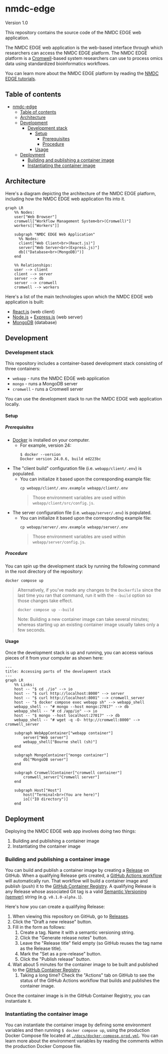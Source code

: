 # nmdc-edge
Version 1.0

This repository contains the source code of the NMDC EDGE web application. 

The NMDC EDGE web application is the web-based interface through which researchers can access the NMDC EDGE platform. 
The NMDC EDGE platform is a [Cromwell](https://cromwell.readthedocs.io/en/stable/)-based system researchers can use to
process omics data using standardized bioinformatics workflows.

You can learn more about the NMDC EDGE platform by reading the [NMDC EDGE tutorials](https://nmdc-edge.org/tutorial).

## Table of contents

<!-- TOC -->
* [nmdc-edge](#nmdc-edge)
  * [Table of contents](#table-of-contents)
  * [Architecture](#architecture)
  * [Development](#development)
    * [Development stack](#development-stack)
      * [Setup](#setup)
        * [Prerequisites](#prerequisites)
        * [Procedure](#procedure)
      * [Usage](#usage)
  * [Deployment](#deployment)
    * [Building and publishing a container image](#building-and-publishing-a-container-image)
    * [Instantiating the container image](#instantiating-the-container-image)
<!-- TOC -->

## Architecture

Here's a diagram depicting the architecture of the NMDC EDGE platform,
including how the NMDC EDGE web application fits into it.

```mermaid
graph LR
    %% Nodes:
    user["Web Browser"]
    cromwell["Workflow Management System<br>(Cromwell)"]
    workers[["Workers"]]
    
    subgraph "NMDC EDGE Web Application"
      %% Nodes:
      client["Web Client<br>(React.js)"]
      server["Web Server<br>(Express.js)"]
      db[("Database<br>(MongoDB)")]
    end
    
    %% Relationships:
    user --> client
    client --> server
    server --> db
    server --> cromwell
    cromwell --> workers
```

Here's a list of the main technologies upon which the NMDC EDGE web application is built:

- [React.js](https://react.dev/) (web client)
- [Node.js](https://nodejs.org/en) + [Express.js](https://expressjs.com/) (web server)
- [MongoDB](https://www.mongodb.com/) (database)

## Development

### Development stack

This repository includes a container-based development stack consisting of three containers:
- `webapp` - runs the NMDC EDGE web application
- `mongo` - runs a MongoDB server
- `cromwell` - runs a Cromwell server

You can use the development stack to run the NMDC EDGE web application locally.

#### Setup

##### Prerequisites

- [Docker](https://www.docker.com/products/docker-desktop/) is installed on your computer.
    - For example, version 24:
      ```shell
      $ docker --version
      Docker version 24.0.6, build ed223bc
      ```
- The "client build" configuration file (i.e. `webapp/client/.env`) is populated.
  - You can initialize it based upon the corresponding example file:
    ```shell
    cp webapp/client/.env.example webapp/client/.env
    ```
    > Those environment variables are used within `webapp/client/src/config.js`.
- The server configuration file (i.e. `webapp/server/.env`) is populated.
  - You can initialize it based upon the corresponding example file:
    ```shell
    cp webapp/server/.env.example webapp/server/.env
    ```
    > Those environment variables are used within `webapp/server/config.js`.

##### Procedure

You can spin up the development stack by running the following command in the root directory of the repository:

```shell
docker compose up
```

> Alternatively, if you've made any changes to the `Dockerfile` since the last time you ran that command,
> run it with the `--build` option so those changes take effect.
> 
> ```shell
> docker compose up --build
> ```
> 
> Note: Building a new container image can take several minutes; whereas starting up an existing container image
> usually takes only a few seconds.

#### Usage

Once the development stack is up and running, you can access various pieces of it from your computer as shown here:

```mermaid
---
title: Accessing parts of the development stack
---
graph LR
    %% Links:
    host -- "$ cd ./io" --> io
    host -- "$ curl http://localhost:8000" --> server
    host -- "$ curl http://localhost:8001" --> cromwell_server
    host -- "$ docker compose exec webapp sh" --> webapp_shell
    webapp_shell -- "# mongo --host mongo:27017" --> db
    webapp_shell -- "# cd /app/io" --> io
    host -- "$ mongo --host localhost:27017" --> db
    webapp_shell -- "# wget -q -O- http://cromwell:8000" --> cromwell_server
    
    subgraph WebAppContainer["webapp container"]
        server["Web server"]
        webapp_shell["Bourne shell (sh)"]
    end
    
    subgraph MongoContainer["mongo container"]
        db["MongoDB server"]
    end
    
    subgraph CromwellContainer["cromwell container"]
        cromwell_server["Cromwell server"]
    end
    
    subgraph Host["Host"]
        host["Terminal<br>(You are here)"]
        io[("IO directory")]
    end        
```

## Deployment

Deploying the NMDC EDGE web app involves doing two things:
1. Building and publishing a container image
2. Instantiating the container image

### Building and publishing a container image

You can build and publish a container image by creating a
[Release](https://github.com/microbiomedata/nmdc-edge/releases)
on GitHub. When a qualifying Release gets created, a
[GitHub Actions workflow](https://github.com/microbiomedata/nmdc-edge/tree/main/.github/workflows)
will automatically run. That workflow will build a container image and publish (push) it to the
[GitHub Container Registry](https://github.com/microbiomedata/nmdc-edge/pkgs/container/nmdc-edge-web-app).
A qualifying Release is any Release whose associated Git tag is a valid
[Semantic Versioning (semver)](https://semver.org/) string (e.g. `v0.1.0-alpha.1`).  

Here's how you can create a qualifying Release:

1. When viewing this repository on GitHub, go to [Releases](https://github.com/microbiomedata/nmdc-edge/releases).
2. Click the "Draft a new release" button.
3. Fill in the form as follows:
   1. Create a tag. Name it with a semantic versioning string.
   2. Click the "Generate release notes" button.
   3. Leave the "Release title" field empty (so GitHub reuses the tag name as the Release title).
   4. Mark the "Set as a pre-release" button.
   5. Click the "Publish release" button.
4. Wait about 5 minutes for the container image to be built and published to the
   [GitHub Container Registry](https://github.com/microbiomedata/nmdc-edge/pkgs/container/nmdc-edge-web-app).
   1. Taking a long time? Check the "Actions" tab on GitHub to see the status of the GitHub Actions workflow that
      builds and publishes the container image.

Once the container image is in the GitHub Container Registry, you can instantiate it.

### Instantiating the container image

You can instantiate the container image by defining some environment variables
and then running `$ docker compose up`, using the production Docker Compose file located at
[`./docs/docker-compose.prod.yml`](https://github.com/microbiomedata/nmdc-edge/blob/main/docs/docker-compose.prod.yml).
You can learn more about the environment variables by reading the comments within the production
Docker Compose file.
